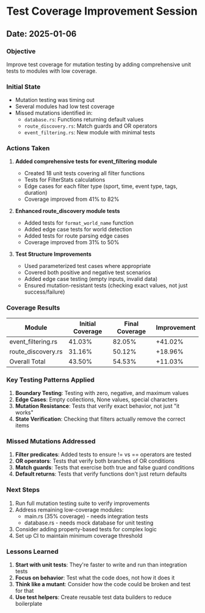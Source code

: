 # Test Coverage Improvement Session

## Date: 2025-01-06

### Objective
Improve test coverage for mutation testing by adding comprehensive unit tests to modules with low coverage.

### Initial State
- Mutation testing was timing out
- Several modules had low test coverage
- Missed mutations identified in:
  - `database.rs`: Functions returning default values
  - `route_discovery.rs`: Match guards and OR operators
  - `event_filtering.rs`: New module with minimal tests

### Actions Taken

1. **Added comprehensive tests for event_filtering module**
   - Created 18 unit tests covering all filter functions
   - Tests for FilterStats calculations
   - Edge cases for each filter type (sport, time, event type, tags, duration)
   - Coverage improved from 41% to 82%

2. **Enhanced route_discovery module tests**
   - Added tests for `format_world_name` function
   - Added edge case tests for world detection
   - Added tests for route parsing edge cases
   - Coverage improved from 31% to 50%

3. **Test Structure Improvements**
   - Used parameterized test cases where appropriate
   - Covered both positive and negative test scenarios
   - Added edge case testing (empty inputs, invalid data)
   - Ensured mutation-resistant tests (checking exact values, not just success/failure)

### Coverage Results

| Module | Initial Coverage | Final Coverage | Improvement |
|--------|-----------------|----------------|-------------|
| event_filtering.rs | 41.03% | 82.05% | +41.02% |
| route_discovery.rs | 31.16% | 50.12% | +18.96% |
| Overall Total | 43.50% | 54.53% | +11.03% |

### Key Testing Patterns Applied

1. **Boundary Testing**: Testing with zero, negative, and maximum values
2. **Edge Cases**: Empty collections, None values, special characters
3. **Mutation Resistance**: Tests that verify exact behavior, not just "it works"
4. **State Verification**: Checking that filters actually remove the correct items

### Missed Mutations Addressed

1. **Filter predicates**: Added tests to ensure != vs == operators are tested
2. **OR operators**: Tests that verify both branches of OR conditions
3. **Match guards**: Tests that exercise both true and false guard conditions
4. **Default returns**: Tests that verify functions don't just return defaults

### Next Steps

1. Run full mutation testing suite to verify improvements
2. Address remaining low-coverage modules:
   - main.rs (35% coverage) - needs integration tests
   - database.rs - needs mock database for unit testing
3. Consider adding property-based tests for complex logic
4. Set up CI to maintain minimum coverage threshold

### Lessons Learned

1. **Start with unit tests**: They're faster to write and run than integration tests
2. **Focus on behavior**: Test what the code does, not how it does it
3. **Think like a mutant**: Consider how the code could be broken and test for that
4. **Use test helpers**: Create reusable test data builders to reduce boilerplate
